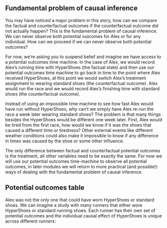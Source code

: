 ## Fundamental problem of causal inference

You may have noticed a major problem in this story, how can we compare the factual and counterfactual outcomes if the counterfactual outcome did not actually happen? This is the fundamental problem of causal inference. We can never observe both potential outcomes for Alex or for any individual. How can we proceed if we can never observe both potential outcomes? 

For now, we’re asking you to suspend belief and imagine we have access to a potential outcomes time machine. In the case of Alex, we would record Alex’s running time with HyperShoes (the factual state) and then use our potential outcomes time machine to go back in time to the point where Alex received HyperShoes, at this point we would switch Alex’s treatment assignment to wearing standard shoes (the counterfactual outcome). Alex would run the race and we would record Alex’s finishing time with standard shoes (the counterfactual outcome). 

Instead of using an impossible time machine to see how fast Alex would have run without HyperShoes, why can’t we simply have Alex re-run the race a week later wearing standard shoes? The problem is that many things besides the HyperShoes would be different one week later. First, Alex would be tired from the first race, how would we know if it was the shoes that caused a different time or tiredness? Other external events like different weather conditions could also make it impossible to know if any difference in times was caused by the shoe or some other influence. 

The only difference between factual and counterfactual potential outcomes is the treatment, all other variables need to be exactly the same. For now we will use our potential outcomes time-machine to observe all potential outcomes, in later modules we will return to more practical (and possible!) ways of dealing with the fundamental problem of causal inference. 


## Potential outcomes table

Alex was not the only one that could have worn HyperShoes or standard shoes. We can imagine a study with many runners that either wore HyperShoes or standard running shoes. Each runner has their own set of potential outcomes and the individual causal effect of HyperShoes is unique across different runners:

